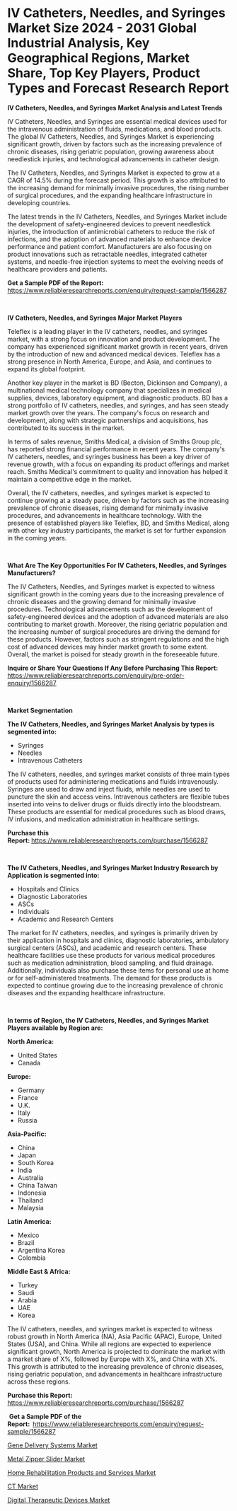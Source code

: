 <p><h1>IV Catheters, Needles, and Syringes Market Size 2024 - 2031 Global Industrial Analysis, Key Geographical Regions, Market Share, Top Key Players, Product Types and Forecast Research Report</h1></p><p><strong>IV Catheters, Needles, and Syringes Market Analysis and Latest Trends</strong></p>
<p><p>IV Catheters, Needles, and Syringes are essential medical devices used for the intravenous administration of fluids, medications, and blood products. The global IV Catheters, Needles, and Syringes Market is experiencing significant growth, driven by factors such as the increasing prevalence of chronic diseases, rising geriatric population, growing awareness about needlestick injuries, and technological advancements in catheter design. </p><p>The IV Catheters, Needles, and Syringes Market is expected to grow at a CAGR of 14.5% during the forecast period. This growth is also attributed to the increasing demand for minimally invasive procedures, the rising number of surgical procedures, and the expanding healthcare infrastructure in developing countries. </p><p>The latest trends in the IV Catheters, Needles, and Syringes Market include the development of safety-engineered devices to prevent needlestick injuries, the introduction of antimicrobial catheters to reduce the risk of infections, and the adoption of advanced materials to enhance device performance and patient comfort. Manufacturers are also focusing on product innovations such as retractable needles, integrated catheter systems, and needle-free injection systems to meet the evolving needs of healthcare providers and patients.</p></p>
<p><strong>Get a Sample PDF of the Report:&nbsp;</strong> <a href="https://www.reliableresearchreports.com/enquiry/request-sample/1566287">https://www.reliableresearchreports.com/enquiry/request-sample/1566287</a></p>
<p>&nbsp;</p>
<p><strong>IV Catheters, Needles, and Syringes Major Market Players</strong></p>
<p><p>Teleflex is a leading player in the IV catheters, needles, and syringes market, with a strong focus on innovation and product development. The company has experienced significant market growth in recent years, driven by the introduction of new and advanced medical devices. Teleflex has a strong presence in North America, Europe, and Asia, and continues to expand its global footprint.</p><p>Another key player in the market is BD (Becton, Dickinson and Company), a multinational medical technology company that specializes in medical supplies, devices, laboratory equipment, and diagnostic products. BD has a strong portfolio of IV catheters, needles, and syringes, and has seen steady market growth over the years. The company's focus on research and development, along with strategic partnerships and acquisitions, has contributed to its success in the market.</p><p>In terms of sales revenue, Smiths Medical, a division of Smiths Group plc, has reported strong financial performance in recent years. The company's IV catheters, needles, and syringes business has been a key driver of revenue growth, with a focus on expanding its product offerings and market reach. Smiths Medical's commitment to quality and innovation has helped it maintain a competitive edge in the market.</p><p>Overall, the IV catheters, needles, and syringes market is expected to continue growing at a steady pace, driven by factors such as the increasing prevalence of chronic diseases, rising demand for minimally invasive procedures, and advancements in healthcare technology. With the presence of established players like Teleflex, BD, and Smiths Medical, along with other key industry participants, the market is set for further expansion in the coming years.</p></p>
<p>&nbsp;</p>
<p><strong>What Are The Key Opportunities For IV Catheters, Needles, and Syringes Manufacturers?</strong></p>
<p><p>The IV Catheters, Needles, and Syringes market is expected to witness significant growth in the coming years due to the increasing prevalence of chronic diseases and the growing demand for minimally invasive procedures. Technological advancements such as the development of safety-engineered devices and the adoption of advanced materials are also contributing to market growth. Moreover, the rising geriatric population and the increasing number of surgical procedures are driving the demand for these products. However, factors such as stringent regulations and the high cost of advanced devices may hinder market growth to some extent. Overall, the market is poised for steady growth in the foreseeable future.</p></p>
<p><strong>Inquire or Share Your Questions If Any Before Purchasing This Report:</strong> <a href="https://www.reliableresearchreports.com/enquiry/pre-order-enquiry/1566287">https://www.reliableresearchreports.com/enquiry/pre-order-enquiry/1566287</a></p>
<p>&nbsp;</p>
<p><strong>Market Segmentation</strong></p>
<p><strong>The IV Catheters, Needles, and Syringes Market Analysis by types is segmented into:</strong></p>
<p><ul><li>Syringes</li><li>Needles</li><li>Intravenous Catheters</li></ul></p>
<p><p>The IV catheters, needles, and syringes market consists of three main types of products used for administering medications and fluids intravenously. Syringes are used to draw and inject fluids, while needles are used to puncture the skin and access veins. Intravenous catheters are flexible tubes inserted into veins to deliver drugs or fluids directly into the bloodstream. These products are essential for medical procedures such as blood draws, IV infusions, and medication administration in healthcare settings.</p></p>
<p><strong>Purchase this Report:&nbsp;</strong><a href="https://www.reliableresearchreports.com/purchase/1566287">https://www.reliableresearchreports.com/purchase/1566287</a></p>
<p>&nbsp;</p>
<p><strong>The IV Catheters, Needles, and Syringes Market Industry Research by Application is segmented into:</strong></p>
<p><ul><li>Hospitals and Clinics</li><li>Diagnostic Laboratories</li><li>ASCs</li><li>Individuals</li><li>Academic and Research Centers</li></ul></p>
<p><p>The market for IV catheters, needles, and syringes is primarily driven by their application in hospitals and clinics, diagnostic laboratories, ambulatory surgical centers (ASCs), and academic and research centers. These healthcare facilities use these products for various medical procedures such as medication administration, blood sampling, and fluid drainage. Additionally, individuals also purchase these items for personal use at home or for self-administered treatments. The demand for these products is expected to continue growing due to the increasing prevalence of chronic diseases and the expanding healthcare infrastructure.</p></p>
<p>&nbsp;</p>
<p><strong>In terms of Region, the IV Catheters, Needles, and Syringes Market Players available by Region are:</strong></p>
<p>
    <p> <strong> North America: </strong>
        <ul>
            <li>United States</li>
            <li>Canada</li>
        </ul>
        </p> 
    <p> <strong> Europe: </strong>
        <ul>
            <li>Germany</li>
            <li>France</li>
            <li>U.K.</li>
            <li>Italy</li>
            <li>Russia</li>
        </ul>
        </p> 
    <p> <strong> Asia-Pacific: </strong>
        <ul>
            <li>China</li>
            <li>Japan</li>
            <li>South Korea</li>
            <li>India</li>
            <li>Australia</li>
            <li>China Taiwan</li>
            <li>Indonesia</li>
            <li>Thailand</li>
            <li>Malaysia</li>
        </ul>
        </p> 
    <p> <strong> Latin America: </strong>
        <ul>
            <li>Mexico</li>
            <li>Brazil</li>
            <li>Argentina Korea</li>
            <li>Colombia</li>
        </ul>
        </p> 
    <p> <strong> Middle East & Africa: </strong>
        <ul>
            <li>Turkey</li>
            <li>Saudi</li>
            <li>Arabia</li>
            <li>UAE</li>
            <li>Korea</li>
        </ul>
    </p>
    </p>
<p><p>The IV catheters, needles, and syringes market is expected to witness robust growth in North America (NA), Asia Pacific (APAC), Europe, United States (USA), and China. While all regions are expected to experience significant growth, North America is projected to dominate the market with a market share of X%, followed by Europe with X%, and China with X%. This growth is attributed to the increasing prevalence of chronic diseases, rising geriatric population, and advancements in healthcare infrastructure across these regions.</p></p>
<p><strong>Purchase this Report: </strong><a href="https://www.reliableresearchreports.com/purchase/1566287">https://www.reliableresearchreports.com/purchase/1566287</a></p>
<p>&nbsp;<strong>Get a Sample PDF of the Report:&nbsp;&nbsp;</strong><a href="https://www.reliableresearchreports.com/enquiry/request-sample/1566287">https://www.reliableresearchreports.com/enquiry/request-sample/1566287</a></p>
<p><strong></strong></p>
<p><p><a href="https://medium.com/@bethelokon998/gene-delivery-systems-market-size-and-market-trends-complete-industry-overview-2024-to-2031-a21ef0fa9778">Gene Delivery Systems Market</a></p><p><a href="https://github.com/gamblestampleyjenny50m5sl6/Market-Research-Report-List-1/blob/main/metal-zipper-slider-market.md">Metal Zipper Slider Market</a></p><p><a href="https://medium.com/p/7eba90d40cac/edit">Home Rehabilitation Products and Services Market</a></p><p><a href="https://github.com/nicholepatriciadoylenwnrjr0/Market-Research-Report-List-1/blob/main/ct-market.md">CT Market</a></p><p><a href="https://medium.com/@bethelokon998/digital-therapeutic-devices-market-furnishes-information-on-market-share-market-trends-and-market-c1599fda3b3c">Digital Therapeutic Devices Market</a></p></p>